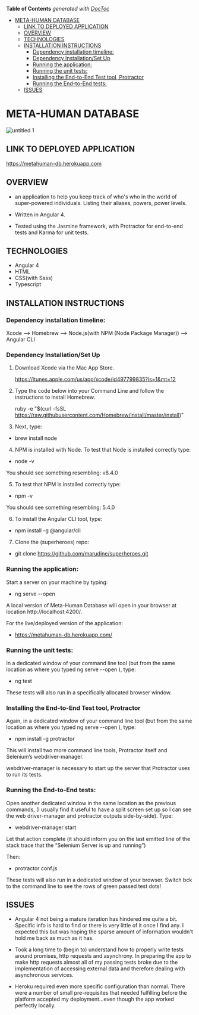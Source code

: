 <!-- START doctoc generated TOC please keep comment here to allow auto update -->
<!-- DON'T EDIT THIS SECTION, INSTEAD RE-RUN doctoc TO UPDATE -->
**Table of Contents**  *generated with [DocToc](https://github.com/thlorenz/doctoc)*

- [META-HUMAN DATABASE](#meta-human-database)
  - [LINK TO DEPLOYED APPLICATION](#link-to-deployed-application)
  - [OVERVIEW](#overview)
  - [TECHNOLOGIES](#technologies)
  - [INSTALLATION INSTRUCTIONS](#installation-instructions)
    - [Dependency installation timeline:](#dependency-installation-timeline)
    - [Dependency Installation/Set Up](#dependency-installationset-up)
    - [Running the application:](#running-the-application)
    - [Running the unit tests:](#running-the-unit-tests)
    - [Installing the End-to-End Test tool, Protractor](#installing-the-end-to-end-test-tool-protractor)
    - [Running the End-to-End tests:](#running-the-end-to-end-tests)
  - [ISSUES](#issues)

<!-- END doctoc generated TOC please keep comment here to allow auto update -->

# META-HUMAN DATABASE

![untitled 1](https://user-images.githubusercontent.com/24227633/30761182-3ef1c128-9fd5-11e7-90e2-fcf59f3c192b.gif)


## LINK TO DEPLOYED APPLICATION

  https://metahuman-db.herokuapp.com


## OVERVIEW

- an application to help you keep track of who's who in the world of super-powered individuals. Listing their aliases, powers, power levels.

- Written in Angular 4.

- Tested using the Jasmine framework, with Protractor for end-to-end tests and Karma for unit tests.

## TECHNOLOGIES

- Angular 4
- HTML
- CSS(with Sass)
- Typescript


## INSTALLATION INSTRUCTIONS

### Dependency installation timeline:

  Xcode —> Homebrew —> Node.js(with NPM (Node Package Manager)) —> Angular CLI


### Dependency Installation/Set Up

1. Download Xcode via the Mac App Store.

    https://itunes.apple.com/us/app/xcode/id497799835?ls=1&mt=12

2. Type the code below into your Command Line and follow the instructions to install Homebrew.

    ruby -e "$(curl -fsSL https://raw.githubusercontent.com/Homebrew/install/master/install)”

3. Next, type:

  - brew install node

4. NPM is installed with Node. To test that Node is installed correctly type:

  - node -v

  You should see something resembling: v8.4.0

5. To test that NPM is installed correctly type:

  - npm -v

  You should see something resembling: 5.4.0

6. To install the Angular CLI tool, type:

  - npm install -g @angular/cli

7. Clone the (superheroes) repo:

  - git clone https://github.com/marudine/superheroes.git

### Running the application:

  Start a server on your machine by typing:

  - ng serve --open

  A local version of Meta-Human Database will open in your browser at location http://localhost:4200/.

  For the live/deployed version of the application:

  - https://metahuman-db.herokuapp.com/


### Running the unit tests:

  In a dedicated window of your command line tool (but from the same location as where you typed ng serve --open ), type:

  - ng test

  These tests will also run in a specifically allocated browser window.


### Installing the End-to-End Test tool, Protractor

  Again, in a dedicated window of your command line tool (but from the same location as where you typed ng serve --open ), type:

  - npm install -g protractor

  This will install two more command line tools, Protractor itself and Selenium’s webdriver-manager.

  webdriver-manager is necessary to start up the server that Protractor uses to run its tests.

### Running the End-to-End tests:

  Open another dedicated window in the same location as the previous commands, (I usually find it useful to have a split screen set up so I can see the web driver-manager and protractor outputs side-by-side).
  Type:

  - webdriver-manager start

  Let that action complete (it should inform you on the last emitted line of the stack trace that the “Selenium Server is up and running”)

  Then:

  - protractor conf.js

  These tests will also run in a dedicated window of your browser. Switch bck to the command line to see the rows of green passed test dots!


## ISSUES

  - Angular 4 not being a mature iteration has hindered me quite a bit. Specific info is hard to find or there is very little of it once I find any. I expected this but was hoping the sparse amount of information wouldn't hold me back as much as it has.

  - Took a long time to (begin to) understand how to properly write tests around promises, http requests and asynchrony. In preparing the app to make http requests almost all of my passing tests broke due to the implementation of accessing external data and therefore dealing with asynchronous services.

  - Heroku required even more specific configuration than normal. There were a number of small pre-requisites that needed fulfilling before the platform accepted my deployment...even though the app worked perfectly locally.
